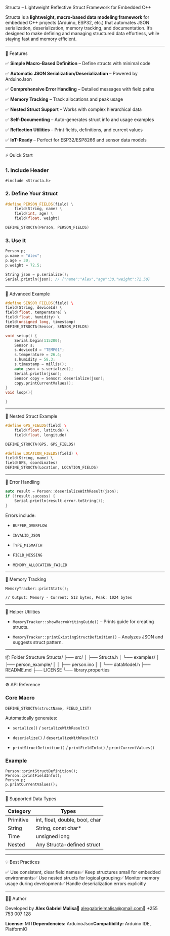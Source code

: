 Structa – Lightweight Reflective Struct Framework for Embedded C++

Structa is a **lightweight, macro-based data modeling framework** for embedded C++ projects (Arduino, ESP32, etc.) that automates JSON serialization, deserialization, memory tracking, and documentation. It’s designed to make defining and managing structured data effortless, while staying fast and memory efficient.

* * *

🚀 Features

✅ **Simple Macro-Based Definition** – Define structs with minimal code

✅ **Automatic JSON Serialization/Deserialization** – Powered by ArduinoJson

✅ **Comprehensive Error Handling** – Detailed messages with field paths

✅ **Memory Tracking** – Track allocations and peak usage

✅ **Nested Struct Support** – Works with complex hierarchical data

✅ **Self-Documenting** – Auto-generates struct info and usage examples

✅ **Reflection Utilities** – Print fields, definitions, and current values

✅ **IoT-Ready** – Perfect for ESP32/ESP8266 and sensor data models



* * *

⚡ Quick Start

### 1. Include Header

    #include <Structa.h>

### 2. Define Your Struct

```cpp
#define PERSON_FIELDS(field) \
    field(String, name) \
    field(int, age) \
    field(float, weight)

DEFINE_STRUCTA(Person, PERSON_FIELDS)
```

### 3. Use It

```cpp
Person p;
p.name = "Alex";
p.age = 30;
p.weight = 72.5;

String json = p.serialize();
Serial.println(json); // {"name":"Alex","age":30,"weight":72.50}
```

* * *

🧠 Advanced Example

```cpp
#define SENSOR_FIELDS(field) \ 
field(String, deviceId) \ 
field(float, temperature) \ 
field(float, humidity) \ 
field(unsigned long, timestamp) 
DEFINE_STRUCTA(Sensor, SENSOR_FIELDS) 

void setup() { 
    Serial.begin(115200); 
    Sensor s; 
    s.deviceId = "TEMP01"; 
    s.temperature = 26.4; 
    s.humidity = 58.3; 
    s.timestamp = millis(); 
    auto json = s.serialize(); 
    Serial.println(json); 
    Sensor copy = Sensor::deserialize(json); 
    copy.printCurrentValues(); 
}
void loop(){

}
```

* * *

🧩 Nested Struct Example

```cpp
#define GPS_FIELDS(field) \ 
    field(float, latitude) \ 
    field(float, longitude) 

DEFINE_STRUCTA(GPS, GPS_FIELDS) 

#define LOCATION_FIELDS(field) \ 
field(String, name) \ 
field(GPS, coordinates) 
DEFINE_STRUCTA(Location, LOCATION_FIELDS)
```



* * *

🧰 Error Handling

```cpp
auto result = Person::deserializeWithResult(json); 
if (!result.success) { 
    Serial.println(result.error.toString()); 
}
```

Errors include:

* `BUFFER_OVERFLOW`

* `INVALID_JSON`

* `TYPE_MISMATCH`

* `FIELD_MISSING`

* `MEMORY_ALLOCATION_FAILED`

* * *

💾 Memory Tracking

```cpp
MemoryTracker::printStats();
```


    // Output: Memory - Current: 512 bytes, Peak: 1024 bytes

* * *

🧱 Helper Utilities

* `MemoryTracker::showMacroWritingGuide()` – Prints guide for creating structs.

* `MemoryTracker::printExistingStructDefinition()` – Analyzes JSON and suggests struct pattern.

* * *

📦 Folder Structure
    Structa/
    ├── src/
    │   ├── Structa.h
    │   └── examples/
    │       ├── person_example/
    │       │   ├── person.ino
    │       │   └── dataModel.h
    ├── README.md
    ├── LICENSE
    └── library.properties

* * *

⚙️ API Reference

### Core Macro

    DEFINE_STRUCTA(structName, FIELD_LIST)

Automatically generates:

* `serialize()` / `serializeWithResult()`

* `deserialize()` / `deserializeWithResult()`

* `printStructDefinition()` / `printFieldInfo()` / `printCurrentValues()`

### Example

    Person::printStructDefinition();
    Person::printFieldInfo();
    Person p;
    p.printCurrentValues();

* * *

🧩 Supported Data Types

| Category  | Types                          |
| --------- | ------------------------------ |
| Primitive | int, float, double, bool, char |
| String    | String, const char*            |
| Time      | unsigned long                  |
| Nested    | Any Structa-defined struct     |

* * *

💡 Best Practices

✅ Use consistent, clear field names✅ Keep structures small for embedded environments✅ Use nested structs for logical grouping✅ Monitor memory usage during development✅ Handle deserialization errors explicitly

* * *

🧑‍💻 Author

Developed by **Alex Gabriel Malisa**📧 [alexgabrielmalisa@gmail.com](mailto:alexgabrielmalisa@gmail.com)📱 +255 753 007 128

**License:** MIT**Dependencies:** ArduinoJson**Compatibility:** Arduino IDE, PlatformIO
